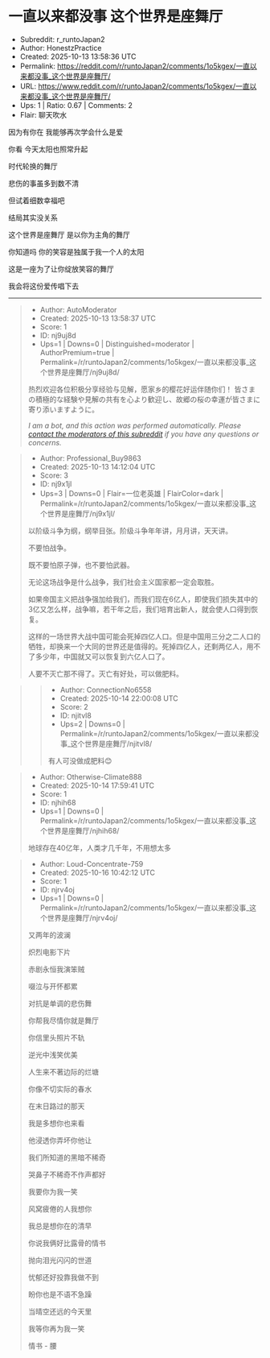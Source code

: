 # 一直以来都没事 这个世界是座舞厅

- Subreddit: r_runtoJapan2
- Author: HonestzPractice
- Created: 2025-10-13 13:58:36 UTC
- Permalink: https://reddit.com/r/runtoJapan2/comments/1o5kgex/一直以来都没事_这个世界是座舞厅/
- URL: https://www.reddit.com/r/runtoJapan2/comments/1o5kgex/一直以来都没事_这个世界是座舞厅/
- Ups: 1 | Ratio: 0.67 | Comments: 2
- Flair: 聊天吹水


因为有你在 我能够再次学会什么是爱

你看 今天太阳也照常升起

时代轮换的舞厅

悲伤的事虽多到数不清

但试着细数幸福吧

结局其实没关系

这个世界是座舞厅 是以你为主角的舞厅

你知道吗 你的笑容是独属于我一个人的太阳

这是一座为了让你绽放笑容的舞厅

我会将这份爱传唱下去


---

> - Author: AutoModerator
> - Created: 2025-10-13 13:58:37 UTC
> - Score: 1
> - ID: nj9uj8d
> - Ups=1 | Downs=0 | Distinguished=moderator | AuthorPremium=true | Permalink=/r/runtoJapan2/comments/1o5kgex/一直以来都没事_这个世界是座舞厅/nj9uj8d/
>
> 热烈欢迎各位积极分享经验与见解，愿家乡的樱花好运伴随你们！
> 皆さまの積極的な経験や見解の共有を心より歓迎し、故郷の桜の幸運が皆さまに寄り添いますように。
> 
> *I am a bot, and this action was performed automatically. Please [contact the moderators of this subreddit](/message/compose/?to=/r/runtoJapan2) if you have any questions or concerns.*

> - Author: Professional_Buy9863
> - Created: 2025-10-13 14:12:04 UTC
> - Score: 3
> - ID: nj9x1jl
> - Ups=3 | Downs=0 | Flair=一位老英雄 | FlairColor=dark | Permalink=/r/runtoJapan2/comments/1o5kgex/一直以来都没事_这个世界是座舞厅/nj9x1jl/
>
> 以阶级斗争为纲，纲举目张。阶级斗争年年讲，月月讲，天天讲。
> 
> 不要怕战争。
> 
> 既不要怕原子弹，也不要怕武器。
> 
> 无论这场战争是什么战争，我们社会主义国家都一定会取胜。
> 
> 如果帝国主义把战争强加给我们，而我们现在6亿人，即使我们损失其中的3亿又怎么样，战争嘛，若干年之后，我们培育出新人，就会使人口得到恢复。
> 
> 这样的一场世界大战中国可能会死掉四亿人口。但是中国用三分之二人口的牺牲，却换来一个大同的世界还是值得的。死掉四亿人，还剩两亿人，用不了多少年，中国就又可以恢复到六亿人口了。
> 
> 人要不灭亡那不得了。灭亡有好处，可以做肥料。

>> - Author: ConnectionNo6558
>> - Created: 2025-10-14 22:00:08 UTC
>> - Score: 2
>> - ID: njitvl8
>> - Ups=2 | Downs=0 | Permalink=/r/runtoJapan2/comments/1o5kgex/一直以来都没事_这个世界是座舞厅/njitvl8/
>>
>> 有人可没做成肥料😊

> - Author: Otherwise-Climate888
> - Created: 2025-10-14 17:59:41 UTC
> - Score: 1
> - ID: njhih68
> - Ups=1 | Downs=0 | Permalink=/r/runtoJapan2/comments/1o5kgex/一直以来都没事_这个世界是座舞厅/njhih68/
>
> 地球存在40亿年，人类才几千年，不用想太多

> - Author: Loud-Concentrate-759
> - Created: 2025-10-16 10:42:12 UTC
> - Score: 1
> - ID: njrv4oj
> - Ups=1 | Downs=0 | Permalink=/r/runtoJapan2/comments/1o5kgex/一直以来都没事_这个世界是座舞厅/njrv4oj/
>
> 又两年的波澜
> 
> 炽烈电影下片
> 
> 赤剧永恒我演笨贼
> 
> 啜泣与开怀都累
> 
> 对抗是单调的悲伤舞
> 
> 你帮我尽情你就是舞厅
> 
> 你信里头照片不轨
> 
> 逆光中浅笑优美
> 
> 人生来不著边际的烂塘
> 
> 你像不切实际的春水
> 
> 在末日路过的那天
> 
> 我是多想你也来看
> 
> 他浸透你弄坏你他让
> 
> 我们所知道的黑暗不稀奇
> 
> 哭鼻子不稀奇不作声都好
> 
> 我要你为我一笑
> 
> 风窝疲倦的人我想你
> 
> 我总是想你在的清早
> 
> 你说我俩好比露骨的情书
> 
> 抛向泪光闪闪的世道
> 
> 忧郁还好投靠我做不到
> 
> 盼你也是不语不急躁
> 
> 当晴空还远的今天里
> 
> 我等你再为我一笑
> 
> 情书 - 腰
